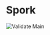 # Spork

![Validate Main](https://github.com/sp0rk/spork/actions/workflows/validateMain.yml/badge.svg)
